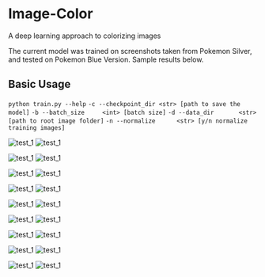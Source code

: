 # Image-Color
A deep learning approach to colorizing images

The current model was trained on screenshots taken from Pokemon Silver,
and tested on Pokemon Blue Version. Sample results below.

## Basic Usage
`python train.py --help`
`-c --checkpoint_dir <str> [path to save the model]`
`-b --batch_size     <int> [batch size]`
`-d --data_dir       <str> [path to root image folder]`
`-n --normalize      <str> [y/n normalize training images]`


![test_1](https://github.com/cameronfabbri/Colorful-Image-Colorization/blob/master/images/test_3.png?raw=true)
![test_1](https://github.com/cameronfabbri/Colorful-Image-Colorization/blob/master/images/test_3_output.png?raw=true)

![test_1](https://github.com/cameronfabbri/Colorful-Image-Colorization/blob/master/images/test_5.png?raw=true)
![test_1](https://github.com/cameronfabbri/Colorful-Image-Colorization/blob/master/images/test_5_output.png?raw=true)

![test_1](https://github.com/cameronfabbri/Colorful-Image-Colorization/blob/master/images/test_1.png?raw=true)
![test_1](https://github.com/cameronfabbri/Colorful-Image-Colorization/blob/master/images/test_1_output.png?raw=true)

![test_1](https://github.com/cameronfabbri/Colorful-Image-Colorization/blob/master/images/test_2.png?raw=true)
![test_1](https://github.com/cameronfabbri/Colorful-Image-Colorization/blob/master/images/test_2_output.png?raw=true)

![test_1](https://github.com/cameronfabbri/Colorful-Image-Colorization/blob/master/images/test_4.png?raw=true)
![test_1](https://github.com/cameronfabbri/Colorful-Image-Colorization/blob/master/images/test_4_output.png?raw=true)

![test_1](https://github.com/cameronfabbri/Colorful-Image-Colorization/blob/master/images/test_6.png?raw=true)
![test_1](https://github.com/cameronfabbri/Colorful-Image-Colorization/blob/master/images/test_6_output.png?raw=true)

![test_1](https://github.com/cameronfabbri/Colorful-Image-Colorization/blob/master/images/test_7.png?raw=true)
![test_1](https://github.com/cameronfabbri/Colorful-Image-Colorization/blob/master/images/test_7_output.png?raw=true)

![test_1](https://github.com/cameronfabbri/Colorful-Image-Colorization/blob/master/images/test_8.png?raw=true)
![test_1](https://github.com/cameronfabbri/Colorful-Image-Colorization/blob/master/images/test_8_output.png?raw=true)

![test_1](https://github.com/cameronfabbri/Colorful-Image-Colorization/blob/master/images/test_9.png?raw=true)
![test_1](https://github.com/cameronfabbri/Colorful-Image-Colorization/blob/master/images/test_9_output.png?raw=true)


